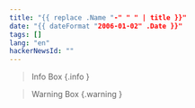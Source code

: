 ```yaml
---
title: "{{ replace .Name "-" " " | title }}"
date: "{{ dateFormat "2006-01-02" .Date }}"
tags: []
lang: "en"
hackerNewsId: ""
---
```


> Info Box
> {.info }

> Warning Box
> {.warning }
